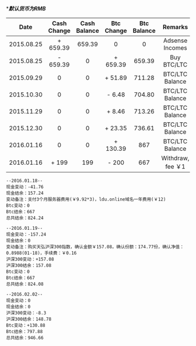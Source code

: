 
****默认货币为RMB***

| Date       | Cash Change    | Cash Balance | Btc Change    | Btc Balance   | Remarks                 |
|:----------:|:--------------:|:------------:|:-------------:|:-------------:|:-----------------------:|
| 2015.08.25 | + 659.39       | 659.39       | 0             | 0             | Adsense Incomes         |
| 2015.08.25 | - 659.39       | 0            | + 659.39      | 659.39        | Buy BTC/LTC             |
| 2015.09.29 | 0              | 0            | + 51.89       | 711.28        | BTC/LTC Balance         |
| 2015.10.30 | 0              | 0            | -  6.48       | 704.80        | BTC/LTC Balance         |
| 2015.11.29 | 0              | 0            | +  8.46       | 713.26        | BTC/LTC Balance         |
| 2015.12.30 | 0              | 0            | + 23.35       | 736.61        | BTC/LTC Balance         |
| 2016.01.16 | 0              | 0            | + 130.39      | 867           | BTC/LTC Balance         |
| 2016.01.16 | + 199          | 199          | - 200         | 667           | Withdraw, fee ￥1       |

```
--2016.01.18--
现金变动：-41.76
现金结余：157.24
变动备注：支付3个月服务器费用(￥9.92*3)，ldu.online域名一年费用(￥12)
Btc变动：0
Btc结余：667
总共结余：824.24
```

```
--2016.01.19--
现金变动：-157.24
现金结余：0
变动备注：购买天弘沪深300指数，确认金额￥157.08，确认份额：174.77份，确认净值：0.8988(01-18)，手续费：￥0.16
沪深300变动：+157.08
沪深300结余：157.08
Btc变动：0
Btc结余：667
总共结余：824.08
```

```
--2016.02.02--
现金变动：0
现金结余：0
沪深300变动：-8.3
沪深300结余：148.78
Btc变动：+130.88
Btc结余：797.88
总共结余：946.66
```

